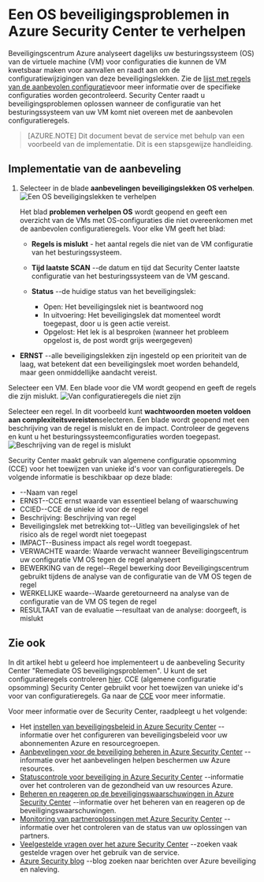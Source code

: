 <properties
   pageTitle="Verhelpen van beveiligingsproblemen in Beveiligingscentrum Azure OS | Microsoft Azure"
   description="Dit document wordt beschreven hoe u de aanbeveling Azure Security Center **problemen verhelpen OS**implementeren."
   services="security-center"
   documentationCenter="na"
   authors="TerryLanfear"
   manager="MBaldwin"
   editor=""/>

<tags
   ms.service="security-center"
   ms.devlang="na"
   ms.topic="article"
   ms.tgt_pltfrm="na"
   ms.workload="na"
   ms.date="10/17/2016"
   ms.author="terrylan"/>

# <a name="remediate-os-vulnerabilities-in-azure-security-center"></a>Een OS beveiligingsproblemen in Azure Security Center te verhelpen

Beveiligingscentrum Azure analyseert dagelijks uw besturingssysteem (OS) van de virtuele machine (VM) voor configuraties die kunnen de VM kwetsbaar maken voor aanvallen en raadt aan om de configuratiewijzigingen van deze beveiligingslekken. Zie de [lijst met regels van de aanbevolen configuratie](https://gallery.technet.microsoft.com/Azure-Security-Center-a789e335)voor meer informatie over de specifieke configuraties worden gecontroleerd. Security Center raadt u beveiligingsproblemen oplossen wanneer de configuratie van het besturingssysteem van uw VM komt niet overeen met de aanbevolen configuratieregels.

> [AZURE.NOTE] Dit document bevat de service met behulp van een voorbeeld van de implementatie.  Dit is een stapsgewijze handleiding.

## <a name="implement-the-recommendation"></a>Implementatie van de aanbeveling

1. Selecteer in de blade **aanbevelingen** **beveiligingslekken OS verhelpen**.
![Een OS beveiligingslekken te verhelpen][1]

    Het blad **problemen verhelpen OS** wordt geopend en geeft een overzicht van de VMs met OS-configuraties die niet overeenkomen met de aanbevolen configuratieregels.  Voor elke VM geeft het blad:

   - **Regels is mislukt** - het aantal regels die niet van de VM configuratie van het besturingssysteem.
   - **Tijd laatste SCAN** --de datum en tijd dat Security Center laatste configuratie van het besturingssysteem van de VM gescand.
   - **Status** --de huidige status van het beveiligingslek:

        - Open: Het beveiligingslek niet is beantwoord nog
        - In uitvoering: Het beveiligingslek dat momenteel wordt toegepast, door u is geen actie vereist.
        - Opgelost: Het lek is al besproken (wanneer het probleem opgelost is, de post wordt grijs weergegeven)
  - **ERNST** --alle beveiligingslekken zijn ingesteld op een prioriteit van de laag, wat betekent dat een beveiligingslek moet worden behandeld, maar geen onmiddellijke aandacht vereist.

Selecteer een VM. Een blade voor die VM wordt geopend en geeft de regels die zijn mislukt.
   ![Van configuratieregels die niet zijn][2]

Selecteer een regel. In dit voorbeeld kunt **wachtwoorden moeten voldoen aan complexiteitsvereisten**selecteren. Een blade wordt geopend met een beschrijving van de regel is mislukt en de impact. Controleer de gegevens en kunt u het besturingssysteemconfiguraties worden toegepast.
  ![Beschrijving van de regel is mislukt][3]

  Security Center maakt gebruik van algemene configuratie opsomming (CCE) voor het toewijzen van unieke id's voor van configuratieregels. De volgende informatie is beschikbaar op deze blade:

  - --Naam van regel
  - ERNST--CCE ernst waarde van essentieel belang of waarschuwing
  - CCIED--CCE de unieke id voor de regel
  - Beschrijving: Beschrijving van regel
  - Beveiligingslek met betrekking tot--Uitleg van beveiligingslek of het risico als de regel wordt niet toegepast
  - IMPACT--Business impact als regel wordt toegepast.
  - VERWACHTE waarde: Waarde verwacht wanneer Beveiligingscentrum uw configuratie VM OS tegen de regel analyseert
  - BEWERKING van de regel--Regel bewerking door Beveiligingscentrum gebruikt tijdens de analyse van de configuratie van de VM OS tegen de regel
  - WERKELIJKE waarde--Waarde geretourneerd na analyse van de configuratie van de VM OS tegen de regel
  - RESULTAAT van de evaluatie –-resultaat van de analyse: doorgeeft, is mislukt


## <a name="see-also"></a>Zie ook

In dit artikel hebt u geleerd hoe implementeert u de aanbeveling Security Center "Remediate OS beveiligingsproblemen". U kunt de set configuratieregels controleren [hier](https://gallery.technet.microsoft.com/Azure-Security-Center-a789e335). CCE (algemene configuratie opsomming) Security Center gebruikt voor het toewijzen van unieke id's voor van configuratieregels. Ga naar de [CCE](http://cce.mitre.org) voor meer informatie.

Voor meer informatie over de Security Center, raadpleegt u het volgende:

- Het [instellen van beveiligingsbeleid in Azure Security Center](security-center-policies.md) --informatie over het configureren van beveiligingsbeleid voor uw abonnementen Azure en resourcegroepen.
- [Aanbevelingen voor de beveiliging beheren in Azure Security Center](security-center-recommendations.md) --informatie over het aanbevelingen helpen beschermen uw Azure resources.
- [Statuscontrole voor beveiliging in Azure Security Center](security-center-monitoring.md) --informatie over het controleren van de gezondheid van uw resources Azure.
- [Beheren en reageren op de beveiligingswaarschuwingen in Azure Security Center](security-center-managing-and-responding-alerts.md) --informatie over het beheren van en reageren op de beveiligingswaarschuwingen.
- [Monitoring van partneroplossingen met Azure Security Center](security-center-partner-solutions.md) --informatie over het controleren van de status van uw oplossingen van partners.
- [Veelgestelde vragen over het azure Security Center](security-center-faq.md) --zoeken vaak gestelde vragen over het gebruik van de service.
- [Azure Security blog](http://blogs.msdn.com/b/azuresecurity/) --blog zoeken naar berichten over Azure beveiliging en naleving.

<!--Image references-->
[1]: ./media/security-center-remediate-os-vulnerabilities/recommendation.png
[2]:./media/security-center-remediate-os-vulnerabilities/vm-remediate-os-vulnerabilities.png
[3]: ./media/security-center-remediate-os-vulnerabilities/vulnerability-details.png
